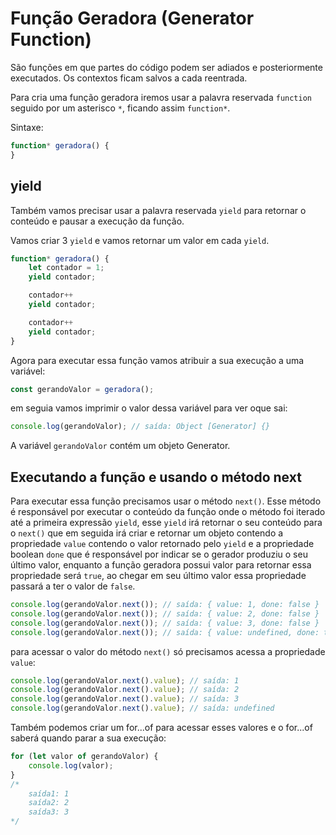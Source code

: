 # Função Geradora (Generator Function)

São funções em que partes do código podem ser adiados e posteriormente executados. Os contextos ficam salvos a cada reentrada.

Para cria uma função geradora iremos usar a palavra reservada `function` seguido por um asterisco `*`, ficando assim `function*`.

Sintaxe:

```js
function* geradora() {
}
```

## yield

Também vamos precisar usar a palavra reservada `yield` para retornar o conteúdo e pausar a execução da função.

Vamos criar 3 `yield` e vamos retornar um valor em cada `yield`.

```js
function* geradora() {
    let contador = 1;
    yield contador;

    contador++
    yield contador;

    contador++
    yield contador;
}
```

Agora para executar essa função vamos atribuir a sua execução a uma variável:

```js
const gerandoValor = geradora();
```

em seguia vamos imprimir o valor dessa variável para ver oque sai:

```js
console.log(gerandoValor); // saída: Object [Generator] {}
```

A variável `gerandoValor` contém um objeto Generator.

## Executando a função e usando o método next

Para executar essa função precisamos usar o método `next()`. Esse método é responsável por executar o conteúdo da função onde o método foi iterado até a primeira expressão `yield`, esse `yield` irá retornar o seu conteúdo para o `next()` que em seguida irá criar e retornar um objeto contendo a propriedade `value` contendo o valor retornado pelo `yield` e a propriedade boolean `done` que é responsável por indicar se o gerador produziu o seu último valor, enquanto a função geradora possui valor para retornar essa propriedade será `true`, ao chegar em seu último valor essa propriedade passará a ter o valor de `false`.

```js
console.log(gerandoValor.next()); // saída: { value: 1, done: false }
console.log(gerandoValor.next()); // saída: { value: 2, done: false }
console.log(gerandoValor.next()); // saída: { value: 3, done: false }
console.log(gerandoValor.next()); // saída: { value: undefined, done: true }
```

para acessar o valor do método `next()` só precisamos acessa a propriedade `value`:

```js
console.log(gerandoValor.next().value); // saída: 1
console.log(gerandoValor.next().value); // saída: 2
console.log(gerandoValor.next().value); // saída: 3
console.log(gerandoValor.next().value); // saída: undefined
```

Também podemos criar um for...of para acessar esses valores e o for...of saberá quando parar a sua execução:

```js
for (let valor of gerandoValor) {
    console.log(valor);
}
/* 
    saída1: 1
    saída2: 2
    saída3: 3
*/
```